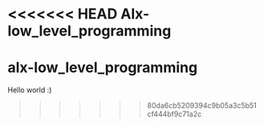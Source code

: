 <<<<<<< HEAD
Alx-low_level_programming
=======
# alx-low_level_programming
Hello world :)
>>>>>>> 80da6cb5209394c9b05a3c5b51cf444bf9c71a2c
